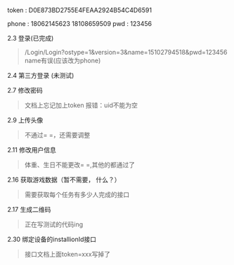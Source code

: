 token : D0E873BD2755E4FEAA2924B54C4D6591

phone : 18062145623
18108659509
pwd : 123456


2.3 登录(已完成)
> /Login/Login?ostype=1&version=3&name=15102794518&pwd=123456 name有误(应该改为phone)

2.4 第三方登录 (未测试)

2.7 修改密码
> 文档上忘记加上token
> 报错：uid不能为空

2.9 上传头像
> 不通过= =，还需要调整

2.11 修改用户信息
> 体重、生日不能更改= =,其他的都通过了

2.16 获取游戏数据（暂不需要， 什么？）
> 需要获取每个任务有多少人完成的接口

2.17 生成二维码
> 正在写测试的代码ing

2.30 绑定设备的installionId接口
> 接口文档上面token=xxx写掉了

